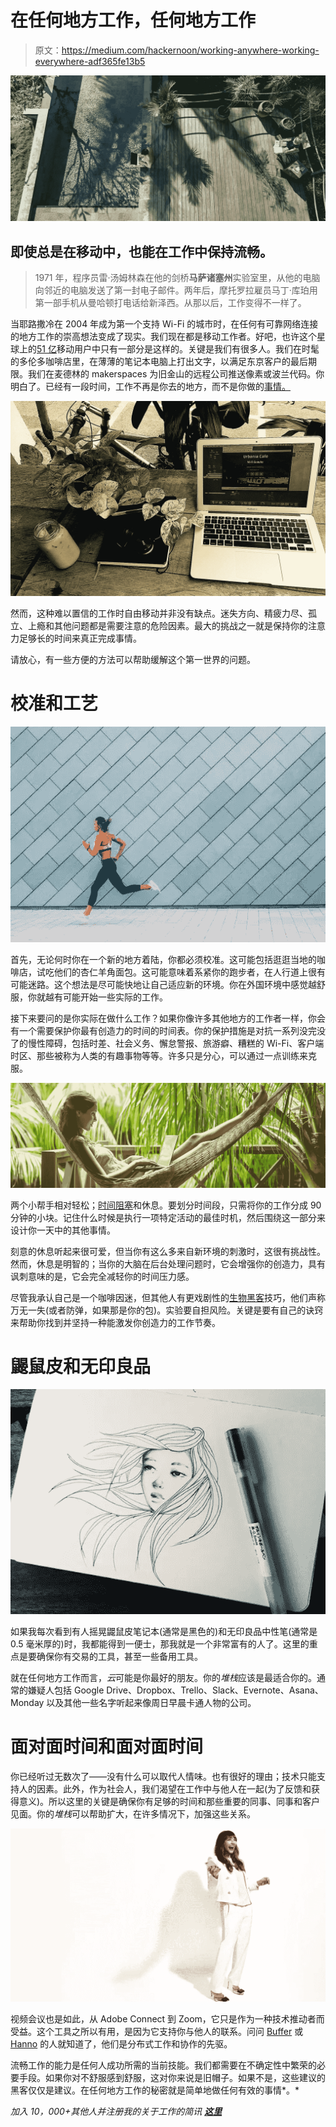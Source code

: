 # 在任何地方工作，任何地方工作

> 原文：<https://medium.com/hackernoon/working-anywhere-working-everywhere-adf365fe13b5>

![](img/701140c5122d687e24ae7b6ea50c3dd1.png)

## 即使总是在移动中，也能在工作中保持流畅。

> 1971 年，程序员雷·汤姆林森在他的剑桥**马萨诸塞州**实验室里，从他的电脑向邻近的电脑发送了第一封电子邮件。两年后，摩托罗拉雇员马丁·库珀用第一部手机从曼哈顿打电话给新泽西。从那以后，工作变得不一样了。

当耶路撒冷在 2004 年成为第一个支持 Wi-Fi 的城市时，在任何有可靠网络连接的地方工作的崇高想法变成了现实。我们现在都是移动工作者。好吧，也许这个星球上的[51 亿](https://digitalreport.wearesocial.com/)移动用户中只有一部分是这样的。关键是我们有很多人。我们在时髦的多伦多咖啡店里，在薄薄的笔记本电脑上打出文字，以满足东京客户的最后期限。我们在麦德林的 makerspaces 为旧金山的远程公司推送像素或波兰代码。你明白了。已经有一段时间，工作不再是你去的地方，而不是你做的[事情。](https://www.inc.com/jonas-altman/how-to-finally-be-master-of-your-own-day.html)

![](img/f0a8fcf647600d3926eeed03762108f5.png)

然而，这种难以置信的工作时自由移动并非没有缺点。迷失方向、精疲力尽、孤立、上瘾和其他问题都是需要注意的危险因素。最大的挑战之一就是保持你的注意力足够长的时间来真正完成事情。

请放心，有一些方便的方法可以帮助缓解这个第一世界的问题。

# 校准和工艺

![](img/dbdd4ac1949c5fd20c20c902194d308b.png)

首先，无论何时你在一个新的地方着陆，你都必须校准。这可能包括逛逛当地的咖啡店，试吃他们的杏仁羊角面包。这可能意味着系紧你的跑步者，在人行道上很有可能迷路。这个想法是尽可能快地让自己适应新的环境。你在外国环境中感觉越舒服，你就越有可能开始一些实际的工作。

接下来要问的是你实际在做什么工作？如果你像许多其他地方的工作者一样，你会有一个需要保护你最有创造力的时间的时间表。你的保护措施是对抗一系列没完没了的慢性障碍，包括时差、社会义务、懈怠警报、旅游癖、糟糕的 Wi-Fi、客户端时区、那些被称为人类的有趣事物等等。许多只是分心，可以通过一点训练来克服。

![](img/403f17c436fa4498da82de5f99bcd246.png)

两个小帮手相对轻松；[时间阻塞](https://www.fastcompany.com/3069293/could-time-blocking-replace-your-to-do-list)和休息。要划分时间段，只需将你的工作分成 90 分钟的小块。记住什么时候是执行一项特定活动的最佳时机，然后围绕这一部分来设计你一天中的其他事情。

刻意的休息听起来很可爱，但当你有这么多来自新环境的刺激时，这很有挑战性。然而，休息是明智的；当你的大脑在后台处理问题时，它会增强你的创造力，具有讽刺意味的是，它会完全减轻你的时间压力感。

尽管我承认自己是一个咖啡因迷，但其他人有更戏剧性的[生物黑客](/@mrryangoodwin/my-personal-biohack-stack-for-optimized-brain-performance-a44ed06bfe57)技巧，他们声称万无一失(或者防弹，如果那是你的包)。实验要自担风险。关键是要有自己的诀窍来帮助你找到并坚持一种能激发你创造力的工作节奏。

# 鼹鼠皮和无印良品

![](img/5a47e394ca48a0b8d986c78c8c66c13c.png)

如果我每次看到有人摇晃鼹鼠皮笔记本(通常是黑色的)和无印良品中性笔(通常是 0.5 毫米厚的)时，我都能得到一便士，那我就是一个非常富有的人了。这里的重点是要确保你有交易的工具，甚至一些备用工具。

就在任何地方工作而言，*云*可能是你最好的朋友。你的*堆栈*应该是最适合你的。通常的嫌疑人包括 Google Drive、Dropbox、Trello、Slack、Evernote、Asana、Monday 以及其他一些名字听起来像周日早晨卡通人物的公司。

# 面对面时间和面对面时间

你已经听过无数次了——没有什么可以取代人情味。也有很好的理由；技术只能支持人的因素。此外，作为社会人，我们渴望在工作中与他人在一起(为了反馈和获得意义)。所以这里的关键是确保你有足够的时间和那些重要的同事、同事和客户见面。你的*堆栈*可以帮助扩大，在许多情况下，加强这些关系。​

![](img/fbb4ad99b610f44c4dc1c3cde3d812cb.png)

视频会议也是如此，从 Adobe Connect 到 Zoom，它只是作为一种技术推动者而受益。这个工具之所以有用，是因为它支持你与他人的联系。问问 [Buffer](https://open.buffer.com/) 或 [Hanno](https://hanno.co/playbooks/) 的人就知道了，他们是分布式工作和协作的先驱。

流畅工作的能力是任何人成功所需的当前技能。我们都需要在不确定性中繁荣的必要手段。如果你对不舒服感到舒服，这对你来说是旧帽子。如果不是，这些建议的黑客仅仅是建议。在任何地方工作的秘密就是简单地做任何有效的事情*。*

*加入 10，000+其他人并注册我的关于工作的简讯* [***这里***](https://www.jonasaltman.com/newsletter)